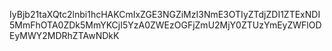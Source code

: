 IyBjb21taXQtc2lnbi1hcHAKCmIxZGE3NGZiMzI3NmE3OTIyZTdjZDI1ZTExNDI5MmFhOTA0ZDk5MmYKCjI5YzA0ZWEzOGFjZmU2MjY0ZTUzYmEyZWFlODEyMWY2MDRhZTAwNDkK
